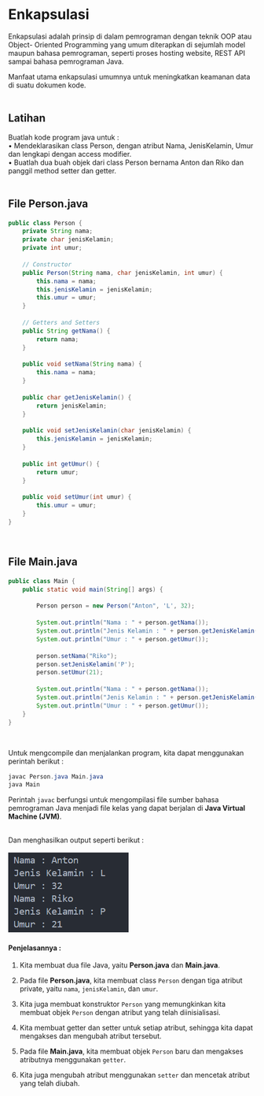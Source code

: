 # Enkapsulasi

Enkapsulasi adalah prinsip di dalam pemrograman dengan teknik OOP atau Object- Oriented Programming yang umum diterapkan di sejumlah model maupun bahasa pemrograman, seperti proses hosting website, REST API sampai bahasa pemrograman Java.

Manfaat utama enkapsulasi umumnya untuk meningkatkan keamanan data di suatu dokumen kode. <br> <br>

## Latihan

Buatlah kode program java untuk : <br>
• Mendeklarasikan class Person, dengan atribut Nama, JenisKelamin, Umur dan lengkapi dengan access modifier. <br>
• Buatlah dua buah objek dari class Person bernama Anton dan Riko dan panggil method setter dan getter.<br> <br>

## File <b>Person.java</b>
``` java
public class Person {
    private String nama;
    private char jenisKelamin;
    private int umur;

    // Constructor
    public Person(String nama, char jenisKelamin, int umur) {
        this.nama = nama;
        this.jenisKelamin = jenisKelamin;
        this.umur = umur;
    }

    // Getters and Setters
    public String getNama() {
        return nama;
    }

    public void setNama(String nama) {
        this.nama = nama;
    }

    public char getJenisKelamin() {
        return jenisKelamin;
    }

    public void setJenisKelamin(char jenisKelamin) {
        this.jenisKelamin = jenisKelamin;
    }

    public int getUmur() {
        return umur;
    }

    public void setUmur(int umur) {
        this.umur = umur;
    }
}
```
<br>

## File <b>Main.java</b>
```java
public class Main {
    public static void main(String[] args) {

        Person person = new Person("Anton", 'L', 32);

        System.out.println("Nama : " + person.getNama());
        System.out.println("Jenis Kelamin : " + person.getJenisKelamin());
        System.out.println("Umur : " + person.getUmur());

        person.setNama("Riko");
        person.setJenisKelamin('P');
        person.setUmur(21);

        System.out.println("Nama : " + person.getNama());
        System.out.println("Jenis Kelamin : " + person.getJenisKelamin());
        System.out.println("Umur : " + person.getUmur());
    }
}
```
<br>

Untuk mengcompile dan menjalankan program, kita dapat menggunakan perintah berikut :
``` java
javac Person.java Main.java
java Main
```

Perintah ```javac``` berfungsi untuk mengompilasi file sumber bahasa pemrograman Java menjadi file kelas yang dapat berjalan di <b>Java Virtual Machine (JVM)</b>.<br> <br>

Dan menghasilkan output seperti berikut : <br> <br>
![img](P4/assets/output.png) <br>

#### Penjelasannya :
1. Kita membuat dua file Java, yaitu <b>Person.java</b> dan <b>Main.java</b>.

2. Pada file <b>Person.java</b>, kita membuat class ```Person``` dengan tiga atribut private, yaitu ```nama```, ```jenisKelamin```, dan ```umur```.

3. Kita juga membuat konstruktor ```Person``` yang memungkinkan kita membuat objek ```Person``` dengan atribut yang telah diinisialisasi.

4. Kita membuat getter dan setter untuk setiap atribut, sehingga kita dapat mengakses dan mengubah atribut tersebut.

5. Pada file <b>Main.java</b>, kita membuat objek ```Person``` baru dan mengakses atributnya menggunakan ```getter```.

6. Kita juga mengubah atribut menggunakan ```setter``` dan mencetak atribut yang telah diubah. <br> <br>

 
